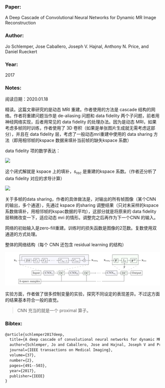 ### Paper:

A Deep Cascade of Convolutional Neural Networks for Dynamic MR Image Reconstruction

### Author:

Jo Schlemper, Jose Caballero, Joseph V. Hajnal, Anthony N. Price, and Daniel Rueckert

### Year:

2017

### Notes:

阅读日期：2020.01.18

精读。这篇文章研究的是动态 MRI 重建。作者使用的方法是 cascade 结构的网络。作者将重建问题当作是 de-aliasing 问题和 data fidelity 两个子问题，前者用神经网络实现，后者用常见的 data fidelity 的处理办法。因为是动态 MRI，如果考虑多帧同时训练，作者使用了 3D 卷积（如果是单张图片生成就无需考虑这部分），并且在 data fidelity 层，考虑了一般动态mri重建中使用的 data sharing 方法（即用相邻帧的kspace 数据来填补当前帧的缺失kspace 系数）

data fidelity 项的数学表达：

<img src="http://latex.codecogs.com/svg.latex? \min _{\mathbf{x}}\left\|\mathbf{x}-f_{\operatorname{cnn}}\left(\mathbf{x}_{u} | \boldsymbol{\theta}\right)\right\|_{2}^{2}+\lambda\left\|\mathbf{F}_{u} \mathbf{x}-\mathbf{y}\right\|_{2}^{2}" border="0"/>

这个闭式解就是 kspace 上的填补，$s_{rec}$ 是重建的kspace 系数。（作者还分析了 data fidelity 对应的求导计算）

<img src="http://latex.codecogs.com/svg.latex? \mathrm{s}_{\mathrm{rec}}(j)=\left\{\begin{array}{ll}{\mathbf{s}_{\mathrm{cnn}}(j)} & {\text { if } j \notin \Omega} \\{\frac{\mathbf{s}_{\mathrm{cnn}}(j)+\lambda \mathbf{s}_{0}(j)}{1+\lambda}} & {\text { if } j \in \Omega}\end{array}\right." border="0"/>

关于多帧的data sharing，作者的具体做法是，对输出的所有帧图像（某个CNN的输出，多个通道），先通过 kspace 的sharing 调整结果（只对未采样的kspace 系数做填补，用相邻帧的kspac数据的平均），这部分就是将原来的 data fidelity 层稍微改变一下，适应动态 mri 的情形。调整完之后再作为下一个CNN 的输入。

网络的初始输入是zero-fill重建。训练时的损失函数是图像的2范数。复数使用双通道的方式处理。

整体的网络结构（每个 CNN 还包含 residual learning 的结构）

<img src="https://raw.githubusercontent.com/Theodore-PKU/pictures/master/%E6%88%AA%E5%B1%8F2020-01-18%E4%B8%8A%E5%8D%8810.48.12.png"/>

实验方面，作者做了很多控制变量的实验，探究不同设定的表现差异。不过这方面的结果基本符合一般的直觉。

> CNN 充当的就是一个 proximal 算子。

### Bibtex:

```latex
@article{schlemper2017deep,
  title={A deep cascade of convolutional neural networks for dynamic MR image reconstruction},
  author={Schlemper, Jo and Caballero, Jose and Hajnal, Joseph V and Price, Anthony N and Rueckert, Daniel},
  journal={IEEE transactions on Medical Imaging},
  volume={37},
  number={2},
  pages={491--503},
  year={2017},
  publisher={IEEE}
}
```

